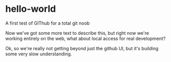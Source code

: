# hello-world
A first test of GIThub for a total git noob

Now we've got some more text to describe this, but right now we're working entirely on the web, what about local access for real development?

Ok, so we're really not getting beyond just the github UI, but it's building some very slow understanding.
